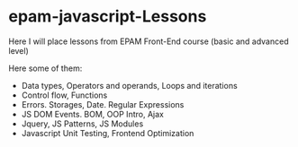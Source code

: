 # epam-javascript-Lessons
Here I will place lessons from EPAM Front-End course (basic and advanced level)

Here some of them:
* Data types, Operators and operands,  Loops and iterations
* Control flow, Functions
* Errors. Storages, Date. Regular Expressions
* JS DOM Events. BOM, OOP Intro, Ajax
* Jquery, JS Patterns, JS Modules
* Javascript Unit Testing, Frontend Optimization
